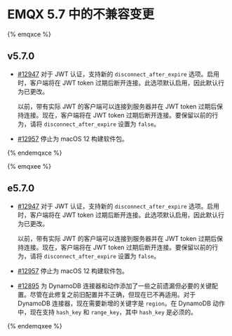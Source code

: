 # EMQX 5.7 中的不兼容变更

{% emqxce %}

## v5.7.0

- [#12947](https://github.com/emqx/emqx/pull/12947) 对于 JWT 认证，支持新的 `disconnect_after_expire` 选项。启用时，客户端将在 JWT token 过期后断开连接。此选项默认启用，因此默认行为已更改。

  以前，带有实际 JWT 的客户端可以连接到服务器并在 JWT token 过期后保持连接。现在，客户端将在 JWT token 过期后断开连接。要保留以前的行为，请将 `disconnect_after_expire` 设置为 `false`。

- [#12957](https://github.com/emqx/emqx/pull/12957) 停止为 macOS 12 构建软件包。

{% endemqxce %}

{% emqxee %}

## e5.7.0

- [#12947](https://github.com/emqx/emqx/pull/12947) 对于 JWT 认证，支持新的 `disconnect_after_expire` 选项。启用时，客户端将在 JWT token 过期后断开连接。此选项默认启用，因此默认行为已更改。

  以前，带有实际 JWT 的客户端可以连接到服务器并在 JWT token 过期后保持连接。现在，客户端将在 JWT token 过期后断开连接。要保留以前的行为，请将 `disconnect_after_expire` 设置为 `false`。

- [#12957](https://github.com/emqx/emqx/pull/12957) 停止为 macOS 12 构建软件包。

- [#12895](https://github.com/emqx/emqx/pull/12895) 为 DynamoDB 连接器和动作添加了一些之前遗漏但必要的关键配置。尽管在此修复之前旧配置并不正确，但现在已不再适用。对于 DynamoDB 连接器，现在需要新增的关键字是 `region`。在 DynamoDB 动作中，现在支持 `hash_key` 和 `range_key`，其中 `hash_key` 是必须的。

{% endemqxee %}
